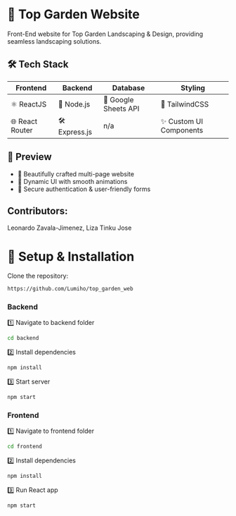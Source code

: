 # 🌿 Top Garden Website
Front-End website for Top Garden Landscaping & Design, providing seamless landscaping solutions.


## 🛠 Tech Stack

| Frontend          | Backend      | Database   | Styling         |
|------------------|------------|-----------|----------------|
| ⚛️ ReactJS      | 🚀 Node.js  | 🍃 Google Sheets API | 🎨 TailwindCSS  |
| 🌐 React Router | 🛠 Express.js | n/a | ✨ Custom UI Components |


## 📸 Preview
- 🔹 Beautifully crafted multi-page website
- 🔹 Dynamic UI with smooth animations
- 🔹 Secure authentication & user-friendly forms


## Contributors: 
Leonardo Zavala-Jimenez, Liza Tinku Jose


# 🎨 Setup & Installation
Clone the repository:
```bash
https://github.com/Lumiho/top_garden_web
```
### Backend
1️⃣ Navigate to backend folder
```bash
cd backend
```

2️⃣ Install dependencies
```bash
npm install
```
3️⃣ Start server
```bash
npm start
```

### Frontend
1️⃣ Navigate to frontend folder
```bash
cd frontend
```

2️⃣ Install dependencies
```bash
npm install
```
3️⃣ Run React app
```bash
npm start
```
